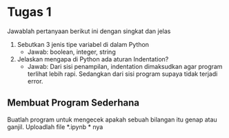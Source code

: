 # Tugas 1

Jawablah pertanyaan berikut ini dengan singkat dan jelas
1. Sebutkan 3 jenis tipe variabel di dalam Python
    * Jawab: boolean, integer, string
2. Jelaskan mengapa di Python ada aturan Indentation?
    * Jawab: Dari sisi penampilan, indentation dimaksudkan agar program terlihat lebih rapi. Sedangkan dari sisi program supaya tidak terjadi error.
    
## Membuat Program Sederhana

Buatlah program untuk mengecek apakah sebuah bilangan itu genap atau ganjil. Uploadlah file *.ipynb * nya

